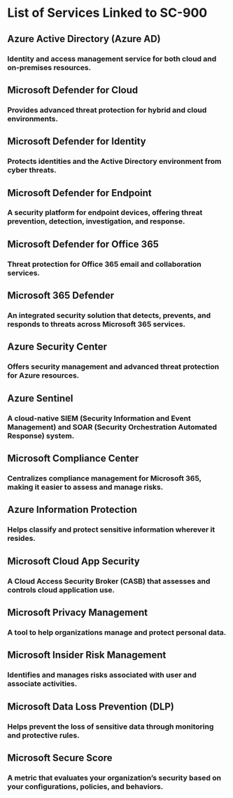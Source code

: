 # List of Services Linked to SC-900

## Azure Active Directory (Azure AD) 

### Identity and access management service for both cloud and on-premises resources.

## Microsoft Defender for Cloud 

### Provides advanced threat protection for hybrid and cloud environments.

## Microsoft Defender for Identity 

### Protects identities and the Active Directory environment from cyber threats.

## Microsoft Defender for Endpoint 

### A security platform for endpoint devices, offering threat prevention, detection, investigation, and response.

## Microsoft Defender for Office 365 

### Threat protection for Office 365 email and collaboration services.

## Microsoft 365 Defender 

### An integrated security solution that detects, prevents, and responds to threats across Microsoft 365 services.

## Azure Security Center 

### Offers security management and advanced threat protection for Azure resources.

## Azure Sentinel

### A cloud-native SIEM (Security Information and Event Management) and SOAR (Security Orchestration Automated Response) system.

## Microsoft Compliance Center 

### Centralizes compliance management for Microsoft 365, making it easier to assess and manage risks.

## Azure Information Protection 

### Helps classify and protect sensitive information wherever it resides.

## Microsoft Cloud App Security 

### A Cloud Access Security Broker (CASB) that assesses and controls cloud application use.

## Microsoft Privacy Management 

### A tool to help organizations manage and protect personal data.

## Microsoft Insider Risk Management 

### Identifies and manages risks associated with user and associate activities.

## Microsoft Data Loss Prevention (DLP) 

### Helps prevent the loss of sensitive data through monitoring and protective rules.

## Microsoft Secure Score 

### A metric that evaluates your organization’s security based on your configurations, policies, and behaviors.
